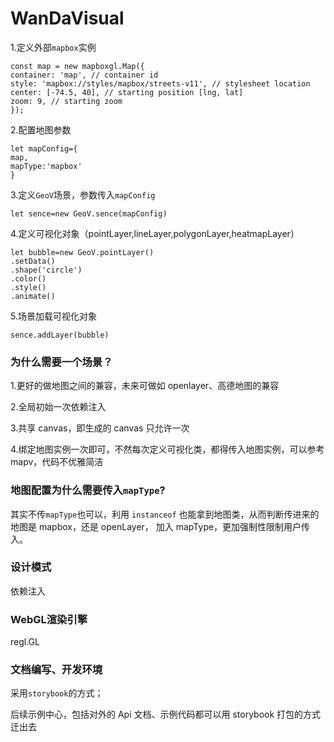 # WanDaVisual



1.定义外部`mapbox`实例

```
const map = new mapboxgl.Map({
container: 'map', // container id
style: 'mapbox://styles/mapbox/streets-v11', // stylesheet location
center: [-74.5, 40], // starting position [lng, lat]
zoom: 9, // starting zoom
});

```

2.配置地图参数

```
let mapConfig={
map,
mapType:'mapbox'
}
```

3.定义`GeoV`场景，参数传入`mapConfig`

```
let sence=new GeoV.sence(mapConfig)
```

4.定义可视化对象（pointLayer,lineLayer,polygonLayer,heatmapLayer）

```
let bubble=new GeoV.pointLayer()
.setData()
.shape('circle')
.color()
.style()
.animate()
```

5.场景加载可视化对象

```
sence.addLayer(bubble)
```

### 为什么需要一个场景？

1.更好的做地图之间的兼容，未来可做如 openlayer、高德地图的兼容

2.全局初始一次依赖注入

3.共享 canvas，即生成的 canvas 只允许一次

4.绑定地图实例一次即可，不然每次定义可视化类，都得传入地图实例，可以参考 mapv，代码不优雅简洁

### 地图配置为什么需要传入`mapType`?

其实不传`mapType`也可以，利用 `instanceof` 也能拿到地图类，从而判断传进来的地图是 mapbox，还是 openLayer，
加入 mapType，更加强制性限制用户传入。



### 设计模式

依赖注入

### WebGL渲染引擎

regl.GL

### 文档编写、开发环境

采用`storybook`的方式；

后续示例中心，包括对外的 Api 文档、示例代码都可以用 storybook 打包的方式迁出去


